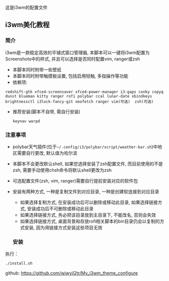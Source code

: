 这是i3wm的配置文件
## i3wm美化教程

### 简介

i3wm是一款稳定高效的平铺式窗口管理器,  本脚本可以一键将i3wm配置为Screenshots中的样式, 并且可以选择是否同时配置vim, ranger或zsh

* 本脚本同时附带一些壁纸
* 本脚本同时附带触摸板设置, 包括启用轻触, 多指操作等功能
* 依赖项:
```
redshift-gtk xfce4-screensaver xfce4-power-manager i3-gaps conky copyq dunst blueman kitty ranger rofi polybar ccal lunar-date xbindkeys brightnessctl i3lock-fancy-git neofetch ranger vim(可选)  zsh(可选)
```

* 推荐安装(脚本不自带, 需自行安装)

  ```
  keynav warpd
  ```

### 注意事项

* polybar天气插件(位于`~/.config/i3/polybar/script/weather-bar.sh`)中地区需要自行更改, 默认值为哈尔滨
* 本脚本不会更改默认shell,  如果您选择安装了zsh配置文件, 而目前使用的不是zsh, 需要手动使用chsh命令将默认shell更改为zsh
* 可选配置文件(zsh, vim, ranger)需要自行提前安装对应的软件包
* 安装有两种方式, 一种是复制文件到对应目录, 一种是创建软连接到对应目录
  * 如果选择复制方式, 在安装成功后可以删除或移动此目录, 如果选择链接方式, 安装成功后不可删除或移动此目录
  * 如果选择链接方式, 务必把该目录放到主目录下, 不能改名, 否则会失效
  * 如果选择链接方式, 桌面背景和存放rofi相关脚本的bin目录仍会以复制的方式安装,  因为用链接方式安装这些项目无效

  ### 安装

执行：

```bash
./install.sh
```

 
github: https://github.com/wiwyil2tr/My_i3wm_theme_configure

